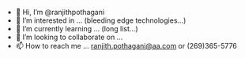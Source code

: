 - 👋 Hi, I’m @ranjithpothagani
- 👀 I’m interested in ... (bleeding edge technologies...)
- 🌱 I’m currently learning ... (long list...)
- 💞️ I’m looking to collaborate on ... 
- 📫 How to reach me ... ranjith.pothagani@aa.com or (269)365-5776

<!---
ranjithpothagani/ranjithpothagani is a ✨ special ✨ repository because its `README.md` (this file) appears on your GitHub profile.
You can click the Preview link to take a look at your changes.
--->
